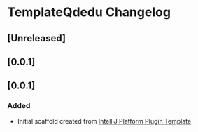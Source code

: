 <!-- Keep a Changelog guide -> https://keepachangelog.com -->

# TemplateQdedu Changelog

## [Unreleased]
## [0.0.1]
## [0.0.1]
### Added
- Initial scaffold created from [IntelliJ Platform Plugin Template](https://github.com/JetBrains/intellij-platform-plugin-template)
